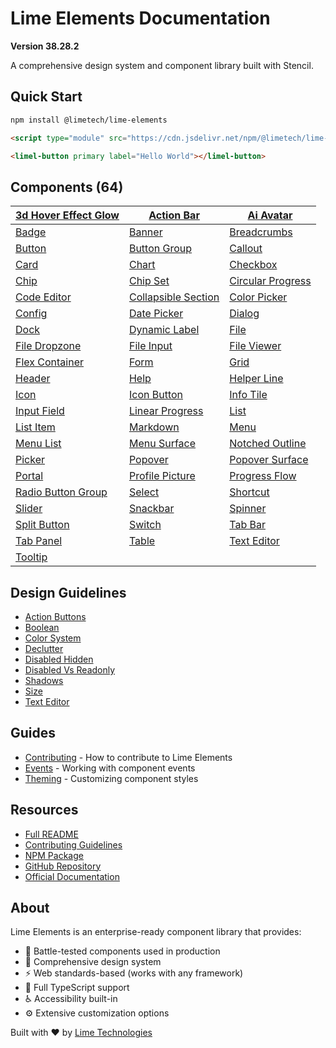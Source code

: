 # Lime Elements Documentation

**Version 38.28.2**

A comprehensive design system and component library built with Stencil.

## Quick Start

```bash
npm install @limetech/lime-elements
```

```html
<script type="module" src="https://cdn.jsdelivr.net/npm/@limetech/lime-elements@latest/dist/lime-elements/lime-elements.esm.js"></script>

<limel-button primary label="Hello World"></limel-button>
```

## Components (64)

| [3d Hover Effect Glow](components/3d-hover-effect-glow/readme.md) | [Action Bar](components/action-bar/readme.md) | [Ai Avatar](components/ai-avatar/readme.md) |
| --- | --- | --- | 
| [Badge](components/badge/readme.md) | [Banner](components/banner/readme.md) | [Breadcrumbs](components/breadcrumbs/readme.md) |
| [Button](components/button/readme.md) | [Button Group](components/button-group/readme.md) | [Callout](components/callout/readme.md) |
| [Card](components/card/readme.md) | [Chart](components/chart/readme.md) | [Checkbox](components/checkbox/readme.md) |
| [Chip](components/chip/readme.md) | [Chip Set](components/chip-set/readme.md) | [Circular Progress](components/circular-progress/readme.md) |
| [Code Editor](components/code-editor/readme.md) | [Collapsible Section](components/collapsible-section/readme.md) | [Color Picker](components/color-picker/readme.md) |
| [Config](components/config/readme.md) | [Date Picker](components/date-picker/readme.md) | [Dialog](components/dialog/readme.md) |
| [Dock](components/dock/readme.md) | [Dynamic Label](components/dynamic-label/readme.md) | [File](components/file/readme.md) |
| [File Dropzone](components/file-dropzone/readme.md) | [File Input](components/file-input/readme.md) | [File Viewer](components/file-viewer/readme.md) |
| [Flex Container](components/flex-container/readme.md) | [Form](components/form/readme.md) | [Grid](components/grid/readme.md) |
| [Header](components/header/readme.md) | [Help](components/help/readme.md) | [Helper Line](components/helper-line/readme.md) |
| [Icon](components/icon/readme.md) | [Icon Button](components/icon-button/readme.md) | [Info Tile](components/info-tile/readme.md) |
| [Input Field](components/input-field/readme.md) | [Linear Progress](components/linear-progress/readme.md) | [List](components/list/readme.md) |
| [List Item](components/list-item/readme.md) | [Markdown](components/markdown/readme.md) | [Menu](components/menu/readme.md) |
| [Menu List](components/menu-list/readme.md) | [Menu Surface](components/menu-surface/readme.md) | [Notched Outline](components/notched-outline/readme.md) |
| [Picker](components/picker/readme.md) | [Popover](components/popover/readme.md) | [Popover Surface](components/popover-surface/readme.md) |
| [Portal](components/portal/readme.md) | [Profile Picture](components/profile-picture/readme.md) | [Progress Flow](components/progress-flow/readme.md) |
| [Radio Button Group](components/radio-button-group/readme.md) | [Select](components/select/readme.md) | [Shortcut](components/shortcut/readme.md) |
| [Slider](components/slider/readme.md) | [Snackbar](components/snackbar/readme.md) | [Spinner](components/spinner/readme.md) |
| [Split Button](components/split-button/readme.md) | [Switch](components/switch/readme.md) | [Tab Bar](components/tab-bar/readme.md) |
| [Tab Panel](components/tab-panel/readme.md) | [Table](components/table/readme.md) | [Text Editor](components/text-editor/readme.md) |
| [Tooltip](components/tooltip/readme.md) |


## Design Guidelines

- [Action Buttons](design-guidelines/action-buttons/action-buttons.md)
- [Boolean](design-guidelines/boolean/labeling-boolean-fields.md)
- [Color System](design-guidelines/color-system/color-system.md)
- [Declutter](design-guidelines/declutter/declutter.md)
- [Disabled Hidden](design-guidelines/disabled-hidden/disabled-hidden.md)
- [Disabled Vs Readonly](design-guidelines/disabled-vs-readonly/disabled-vs-readonly.md)
- [Shadows](design-guidelines/shadows/shadows-and-depth.md)
- [Size](design-guidelines/size/size-rhythms.md)
- [Text Editor](design-guidelines/text-editor/editor-development.md)


## Guides

- [Contributing](guides/contributing.md) - How to contribute to Lime Elements
- [Events](guides/events.md) - Working with component events
- [Theming](guides/theming.md) - Customizing component styles

## Resources

- [Full README](README.md)
- [Contributing Guidelines](CONTRIBUTING.md)
- [NPM Package](https://www.npmjs.com/package/@limetech/lime-elements)
- [GitHub Repository](https://github.com/Lundalogik/lime-elements)
- [Official Documentation](https://lundalogik.github.io/lime-elements/)

## About

Lime Elements is an enterprise-ready component library that provides:
- 🚀 Battle-tested components used in production
- 🎨 Comprehensive design system
- ⚡ Web standards-based (works with any framework)
- 👾 Full TypeScript support
- ♿ Accessibility built-in
- ⚙️ Extensive customization options

Built with ❤️ by [Lime Technologies](https://www.lime-technologies.com/)
